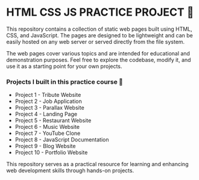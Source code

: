 # HTML CSS JS PRACTICE PROJECT 🚀 

This repository contains a collection of static web pages built using HTML, CSS, and JavaScript. The pages are designed to be lightweight and can be easily hosted on any web server or served directly from the file system.

The web pages cover various topics and are intended for educational and demonstration purposes. Feel free to explore the codebase, modify it, and use it as a starting point for your own projects.

### Projects I built in this practice course 🚀
- Project 1 - Tribute Website
- Project 2 - Job Application
- Project 3 - Parallax Website
- Project 4 - Landing Page
- Project 5 - Restaurant Website
- Project 6 - Music Website
- Project 7 - YouTube Clone
- Project 8 - JavaScript Documentation
- Project 9 - Blog Website
- Project 10 - Portfolio Website

This repository serves as a practical resource for learning and enhancing web development skills through hands-on projects.
